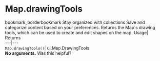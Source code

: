  
#  Map.drawingTools 
bookmark_borderbookmark Stay organized with collections  Save and categorize content based on your preferences.
Returns the Map's drawing tools, which can be used to create and edit shapes on the map. 
Usage| Returns  
---|---  
`Map.drawingTools()`| ui.Map.DrawingTools  
**No arguments.**
Was this helpful?
